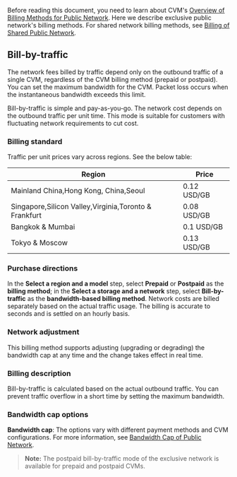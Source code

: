 Before reading this document, you need to learn about CVM's [Overview of Billing Methods for Public Network](https://intl.cloud.tencent.com/document/product/213/10578).
Here we describe exclusive public network's billing methods. For shared network billing methods, see [Billing of Shared Public Network](https://intl.cloud.tencent.com/document/product/213/10580).

## Bill-by-traffic
The network fees billed by traffic depend only on the outbound traffic of a single CVM, regardless of the CVM billing method (prepaid or postpaid). You can set the maximum bandwidth for the CVM. Packet loss occurs when the instantaneous bandwidth exceeds this limit.

Bill-by-traffic is simple and pay-as-you-go. The network cost depends on the outbound traffic per unit time. This mode is suitable for customers with fluctuating network requirements to cut cost.

### Billing standard
Traffic per unit prices vary across regions. See the below table:

| Region | Price |
|---------|---------|
| Mainland China,Hong Kong, China,Seoul | 0.12 USD/GB |
| Singapore,Silicon Valley,Virginia,Toronto & Frankfurt| 0.08 USD/GB |
| Bangkok & Mumbai| 0.1 USD/GB |
| Tokyo & Moscow| 0.13 USD/GB |

### Purchase directions

In the **Select a region and a model** step, select **Prepaid** or **Postpaid** as the **billing method**; in the **Select a storage and a network** step, select **Bill-by-traffic** as the **bandwidth-based billing method**. Network costs are billed separately based on the actual traffic usage. The billing is accurate to seconds and is settled on an hourly basis.

### Network adjustment
This billing method supports adjusting (upgrading or degrading) the bandwidth cap at any time and the change takes effect in real time.

### Billing description
Bill-by-traffic is calculated based on the actual outbound traffic. You can prevent traffic overflow in a short time by setting the maximum bandwidth.

### Bandwidth cap options
**Bandwidth cap**: The options vary with different payment methods and CVM configurations. For more information, see [Bandwidth Cap of Public Network](https://intl.cloud.tencent.com/document/product/213/12523).

>**Note:**
>The postpaid bill-by-traffic mode of the exclusive network is available for prepaid and postpaid CVMs.


